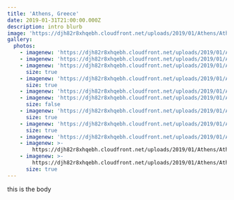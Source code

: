 ```yaml
---
title: 'Athens, Greece'
date: 2019-01-31T21:00:00.000Z
description: intro blurb
image: 'https://djh82r8xhqebh.cloudfront.net/uploads/2019/01/Athens/Athens-1.jpg'
gallery:
  photos:
    - imagenew: 'https://djh82r8xhqebh.cloudfront.net/uploads/2019/01/Athens/Athens-5.jpg'
    - imagenew: 'https://djh82r8xhqebh.cloudfront.net/uploads/2019/01/Athens/Athens-1.jpg'
    - imagenew: 'https://djh82r8xhqebh.cloudfront.net/uploads/2019/01/Athens/Athens-6.jpg'
      size: true
    - imagenew: 'https://djh82r8xhqebh.cloudfront.net/uploads/2019/01/Athens/Athens-4.jpg'
      size: true
    - imagenew: 'https://djh82r8xhqebh.cloudfront.net/uploads/2019/01/Athens/Athens-7.jpg'
    - imagenew: 'https://djh82r8xhqebh.cloudfront.net/uploads/2019/01/Athens/Athens-2.jpg'
      size: false
    - imagenew: 'https://djh82r8xhqebh.cloudfront.net/uploads/2019/01/Athens/Athens-3.jpg'
      size: true
    - imagenew: 'https://djh82r8xhqebh.cloudfront.net/uploads/2019/01/Athens/Athens-8.jpg'
      size: true
    - imagenew: 'https://djh82r8xhqebh.cloudfront.net/uploads/2019/01/Athens/Athens-9.jpg'
    - imagenew: >-
        https://djh82r8xhqebh.cloudfront.net/uploads/2019/01/Athens/Athens-11.jpg
    - imagenew: >-
        https://djh82r8xhqebh.cloudfront.net/uploads/2019/01/Athens/Athens-10.jpg
      size: true
---
```

this is the body
